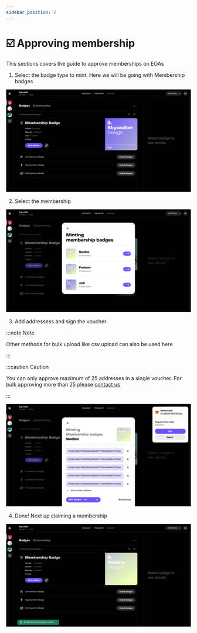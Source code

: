 ```yaml
---
sidebar_position: 2
---
```


#  ☑️ Approving membership

This sections covers the guide to approve memberships on EOAs

1. Select the badge type to mint. Here we will be going with Membership badges

![1](./img/approving/1.png)

2. Select the membership

![2](./img/approving/2.png)

3. Add addressess and sign the voucher


:::note Note

Other methods for bulk upload like csv upload can also be used here

:::

:::caution Caution

You can only approve maximum of 25 addresses in a single voucher. For bulk approving more than 25 please [contact us](http://discord.gg/xK2WXUv3VG)

:::

![3](./img/approving/3.png)


4. Done! Next up claiming a membership

![4](./img/approving/4.png)
